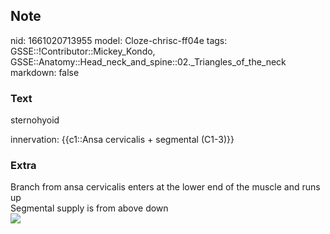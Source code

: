 ## Note
nid: 1661020713955
model: Cloze-chrisc-ff04e
tags: GSSE::!Contributor::Mickey_Kondo, GSSE::Anatomy::Head_neck_and_spine::02._Triangles_of_the_neck
markdown: false

### Text
sternohyoid
<div>
  innervation: {{c1::Ansa cervicalis + segmental (C1-3)}}
</div>

### Extra
<div>
  Branch from ansa cervicalis enters at the lower end of the muscle
  and runs up
</div>
<div>
  Segmental supply is from above down
</div><img src=
"paste-ac88957481791887344aa6eb79c5e46f44617128.jpg">

